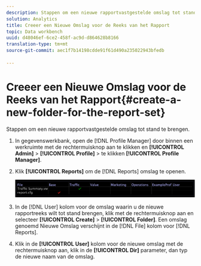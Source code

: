```yaml
---
description: Stappen om een nieuwe rapportvastgestelde omslag tot stand te brengen.
solution: Analytics
title: Creeer een Nieuwe Omslag voor de Reeks van het Rapport
topic: Data workbench
uuid: d48046ef-6ce2-458f-ac9d-d864628b8166
translation-type: tm+mt
source-git-commit: aec1f7b14198cdde91f61d490a235022943bfedb

---
```



# Creeer een Nieuwe Omslag voor de Reeks van het Rapport{#create-a-new-folder-for-the-report-set}

Stappen om een nieuwe rapportvastgestelde omslag tot stand te brengen.

1. In gegevenswerkbank, open de [!DNL Profile Manager] door binnen een werkruimte met de rechtermuisknop aan te klikken en **[!UICONTROL Admin]** > **[!UICONTROL Profile]** > te klikken **[!UICONTROL Profile Manager]**.
1. Klik **[!UICONTROL Reports]** om de [!DNL Reports] omslag te openen.

   ![Stapgegevens](assets/vis_Reports_Manager.png)

1. In de [!DNL User] kolom voor de omslag waarin u de nieuwe rapportreeks wilt tot stand brengen, klik met de rechtermuisknop aan en selecteer **[!UICONTROL Create]** > **[!UICONTROL Folder]**. Een omslag genoemd Nieuwe Omslag verschijnt in de [!DNL File] kolom voor [!DNL Reports].
1. Klik in de **[!UICONTROL User]** kolom voor de nieuwe omslag met de rechtermuisknop aan, klik in de **[!UICONTROL Dir]** parameter, dan typ de nieuwe naam van de omslag.
